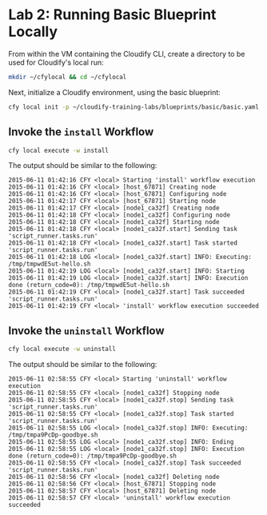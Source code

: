 # Lab 2: Running Basic Blueprint Locally

From within the VM containing the Cloudify CLI, create a directory to be used for Cloudify's local run:

```bash
mkdir ~/cfylocal && cd ~/cfylocal
```

Next, initialize a Cloudify environment, using the basic blueprint:

```bash
cfy local init -p ~/cloudify-training-labs/blueprints/basic/basic.yaml
```

## Invoke the `install` Workflow

```bash
cfy local execute -w install
```

The output should be similar to the following:

```
2015-06-11 01:42:16 CFY <local> Starting 'install' workflow execution
2015-06-11 01:42:16 CFY <local> [host_67871] Creating node
2015-06-11 01:42:16 CFY <local> [host_67871] Configuring node
2015-06-11 01:42:17 CFY <local> [host_67871] Starting node
2015-06-11 01:42:17 CFY <local> [node1_ca32f] Creating node
2015-06-11 01:42:18 CFY <local> [node1_ca32f] Configuring node
2015-06-11 01:42:18 CFY <local> [node1_ca32f] Starting node
2015-06-11 01:42:18 CFY <local> [node1_ca32f.start] Sending task 'script_runner.tasks.run'
2015-06-11 01:42:18 CFY <local> [node1_ca32f.start] Task started 'script_runner.tasks.run'
2015-06-11 01:42:18 LOG <local> [node1_ca32f.start] INFO: Executing: /tmp/tmpwdE5ut-hello.sh
2015-06-11 01:42:19 LOG <local> [node1_ca32f.start] INFO: Starting
2015-06-11 01:42:19 LOG <local> [node1_ca32f.start] INFO: Execution done (return_code=0): /tmp/tmpwdE5ut-hello.sh
2015-06-11 01:42:19 CFY <local> [node1_ca32f.start] Task succeeded 'script_runner.tasks.run'
2015-06-11 01:42:19 CFY <local> 'install' workflow execution succeeded
```

## Invoke the `uninstall` Workflow

```bash
cfy local execute -w uninstall
```

The output should be similar to the following:

```
2015-06-11 02:58:55 CFY <local> Starting 'uninstall' workflow execution
2015-06-11 02:58:55 CFY <local> [node1_ca32f] Stopping node
2015-06-11 02:58:55 CFY <local> [node1_ca32f.stop] Sending task 'script_runner.tasks.run'
2015-06-11 02:58:55 CFY <local> [node1_ca32f.stop] Task started 'script_runner.tasks.run'
2015-06-11 02:58:55 LOG <local> [node1_ca32f.stop] INFO: Executing: /tmp/tmpa9PcDp-goodbye.sh
2015-06-11 02:58:55 LOG <local> [node1_ca32f.stop] INFO: Ending
2015-06-11 02:58:55 LOG <local> [node1_ca32f.stop] INFO: Execution done (return_code=0): /tmp/tmpa9PcDp-goodbye.sh
2015-06-11 02:58:55 CFY <local> [node1_ca32f.stop] Task succeeded 'script_runner.tasks.run'
2015-06-11 02:58:56 CFY <local> [node1_ca32f] Deleting node
2015-06-11 02:58:56 CFY <local> [host_67871] Stopping node
2015-06-11 02:58:57 CFY <local> [host_67871] Deleting node
2015-06-11 02:58:57 CFY <local> 'uninstall' workflow execution succeeded
```